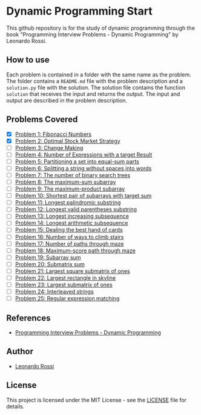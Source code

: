 # Dynamic Programming Start
This github repository is for the study of dynamic programming through the book "Programming Interview Problems - Dynamic Programming" by Leonardo Rossi. 

## How to use
Each problem is contained in a folder with the same name as the problem. The folder contains a `README.md` file with the problem description and a `solution.py` file with the solution. The solution file contains the function `solution` that receives the input and returns the output. The input and output are described in the problem description.

## Problems Covered
- [x] [Problem 1: Fibonacci Numbers](the_fibonacci_sequence)
- [X] [Problem 2: Optimal Stock Market Strategy](optimal_stock_market_strategy)
- [ ] [Problem 3: Change Making](change_making)
- [ ] [Problem 4: Number of Expressions with a target Result](number_of_expressions_with_a_target_result)
- [ ] [Problem 5: Partitioning a set into equal-sum parts](partitioning_a_set_into_equal_sum_parts)
- [ ] [Problem 6: Splitting a string without spaces into words](splitting_a_string_without_spaces_into_words)
- [ ] [Problem 7: The number of binary search trees](the_number_of_binary_search_trees)
- [ ] [Problem 8: The maximum-sum subarray](the_maximum_sum_subarray)
- [ ] [Problem 9: The maximum-product subarray](the_maximum_product_subarray)
- [ ] [Problem 10: Shortest pair of subarrays with target sum](shortest_pair_of_subarrays_with_target_sum)
- [ ] [Problem 11: Longest palindromic substring](longest_palindromic_substring)
- [ ] [Problem 12: Longest valid parentheses substring](longest_valid_parentheses_substring)
- [ ] [Problem 13: Longest increasing subsequence](longest_increasing_subsequence)
- [ ] [Problem 14: Longest arithmetic subsequence](longest_arithmetic_subsequence)
- [ ] [Problem 15: Dealing the best hand of cards](dealing_the_best_hand_of_cards)
- [ ] [Problem 16: Number of ways to climb stairs](number_of_ways_to_climb_stairs)
- [ ] [Problem 17: Number of paths through maze](number_of_paths_through_maze)
- [ ] [Problem 18: Maximum-score path through maze](maximum_score_path_through_maze)
- [ ] [Problem 19: Subarray sum](subarray_sum)
- [ ] [Problem 20: Submatrix sum](submatrix_sum)
- [ ] [Problem 21: Largest square submatrix of ones](largest_square_submatrix_of_ones)
- [ ] [Problem 22: Largest rectangle in skyline](largest_rectangle_in_skyline)
- [ ] [Problem 23: Largest submatrix of ones](largest_submatrix_of_ones)
- [ ] [Problem 24: Interleaved strings](interleaved_strings)
- [ ] [Problem 25: Regular expression matching](regular_expression_matching)

## References
- [Programming Interview Problems - Dynamic Programming](https://www.amazon.com/Programming-Interview-Problems-Dynamic-solutions-ebook/dp/B08RRQWV21)

## Author
- [Leonardo Rossi](
https://www.linkedin.com/in/leonardo-rossi-7b5a501a4/)

## License
This project is licensed under the MIT License - see the [LICENSE](LICENSE) file for details.
